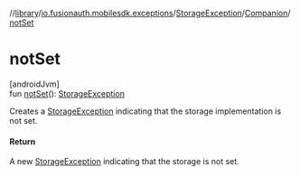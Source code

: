 //[library](../../../../index.md)/[io.fusionauth.mobilesdk.exceptions](../../index.md)/[StorageException](../index.md)/[Companion](index.md)/[notSet](not-set.md)

# notSet

[androidJvm]\
fun [notSet](not-set.md)(): [StorageException](../index.md)

Creates a [StorageException](../index.md) indicating that the storage implementation is not set.

#### Return

A new [StorageException](../index.md) indicating that the storage is not set.
